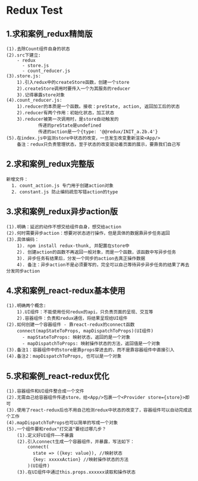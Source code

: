 # Redux Test

## 1.求和案例_redux精简版

    (1).去除Count组件自身的状态
    (2).src下建立:
        - redux
          - store.js
          - count_reducer.js
    (3).store.js:
        1).引入redux中的createStore函数，创建一个store
        2).createStore调用时要传入一个为其服务的reducer
        3).记得暴露store对象
    (4).count_reducer.js:
        1).reducer的本质是一个函数。接收：preState, action, 返回加工后的状态
        2).reducer有两个作用：初始化状态，加工状态
        3).reducer被第一次调用时，是store自动触发的
                传递的preState是undefined
                传递的action是一个{type: '@@redux/INIT_a.2b.4'}
    (5).在index.js中监测store中状态的改变，一旦发生改变重新渲染<App/>
        备注：redux只负责管理状态，至于状态的改变驱动着页面的展示，要靠我们自己写

## 2.求和案例_redux完整版

    新增文件：
      1. count_action.js 专门用于创建action对象
      2. constant.js 防止编码疏忽写错action的type

## 3.求和案例_redux异步action版

    (1).明确：延迟的动作不想交给组件自身，想交给action
    (2).何时需要异步action：想要对状态进行操作，但是具体的数据靠异步任务返回
    (3).具体编码：
        1). npm install redux-thunk, 并配置在store中
        2). 创建action的函数不再返回一般对象，而是一个函数，该函数中写异步任务
        3). 异步任务有结果后，分发一个同步的action去真正操作数据
        4). 备注：异步action不是必须要写的，完全可以自己等待异步异步任务的结果了再去分发同步action

## 4.求和案例_react-redux基本使用

    (1).明确两个概念:
        1).UI组件：不能使用任何redux的api，只负责页面的呈现、交互等
        2).容器组件：负责和redux通信，将结果呈现给UI组件
    (2).如何创建一个容器组件 - 靠react-redux的connect函数
        connect(mapStateToProps, mapDispatchToProps)(UI组件)
          - mapStateToProps: 映射状态，返回的是一个对象
          - mapDispatchToProps: 映射操作状态的方法，返回值是一个对象
    (3).备注1：容器组件中的store是靠props穿进去的，而不是靠容器组件中直接引入
    (4).备注2：mapDispatchToProps, 也可以是一个对象

## 5.求和案例_react-redux优化

    (1).容器组件和UI组件整合成一个文件
    (2).无需自己给容器组件传递store，给<App/>包裹一个<Provider store={store}>即可
    (3).使用了react-redux后也不用自己检测redux中状态的改变了，容器组件可以自动完成这个工作
    (4).mapDispatchToProps也可以简单的写成一个对象
    (5).一个组件要和redux"打交道"要经过哪几步？
        (1).定义好UI组件——不暴露
        (2).引入connect生成一个容器组件，并暴露，写法如下：
            connect(
              state => ({key: value}), //映射状态
              {key: xxxxxAction} //映射操作状态的方法
            )(UI组件)
        (3).在UI组件中通过this.props.xxxxxx读取和操作状态
